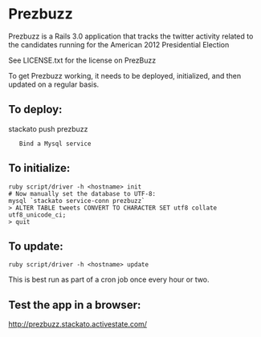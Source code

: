 # Prezbuzz

Prezbuzz is a Rails 3.0 application that tracks the twitter activity
related to the candidates running for the American 2012 Presidential Election

See LICENSE.txt for the license on PrezBuzz

To get Prezbuzz working, it needs to be deployed, initialized, and
then updated on a regular basis.

## To deploy:

   stackato push prezbuzz

       Bind a Mysql service

## To initialize:

    ruby script/driver -h <hostname> init
    # Now manually set the database to UTF-8:
    mysql `stackato service-conn prezbuzz`
    > ALTER TABLE tweets CONVERT TO CHARACTER SET utf8 collate utf8_unicode_ci;
    > quit

## To update:

    ruby script/driver -h <hostname> update

This is best run as part of a cron job once every hour or two.


## Test the app in a browser:

<http://prezbuzz.stackato.activestate.com/>

